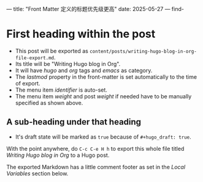 &#x2014;
title: "Front Matter 定义的标题优先级更高"
date: 2025-05-27
&#x2014;
find-


# First heading within the post

-   This post will be exported as
    `content/posts/writing-hugo-blog-in-org-file-export.md`.
-   Its title will be "Writing Hugo blog in Org".
-   It will have *hugo* and *org* tags and *emacs* as category.
-   The *lastmod* property in the front-matter is set automatically to
    the time of export.
-   The menu item *identifier* is auto-set.
-   The menu item *weight* and post *weight* if needed have to be
    manually specified as shown above.


## A sub-heading under that heading

-   It's draft state will be marked as `true` because of `#+hugo_draft:
      true`.

With the point <span class="underline">anywhere</span>, do `C-c C-e H h` to export this whole file
titled *Writing Hugo blog in Org* to a Hugo post.

The exported Markdown has a little comment footer as set in the *Local
Variables* section below.

